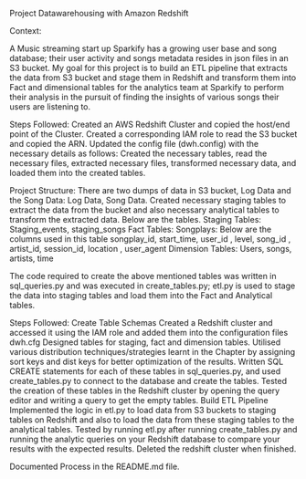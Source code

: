 Project Datawarehousing with Amazon Redshift

Context:

A Music streaming start up Sparkify has a growing user base and song database; their user activity and songs metadata resides in json files in an S3 bucket. My goal for this project is to build an ETL pipeline that extracts the data from S3 bucket and stage them in Redshift and transform them into Fact and dimensional tables for the analytics team at Sparkify to perform their analysis in the pursuit of finding the insights of various songs their users are listening to.

Steps Followed:
    Created an AWS Redshift Cluster and copied the host/end point of the Cluster.
    Created a corresponding IAM role to read the S3 bucket and copied the ARN.
    Updated the config file (dwh.config) with the necessary details as follows:
    Created the necessary tables, read the necessary files, extracted necessary files, transformed necessary data, and loaded them into the created tables.



Project Structure:
    There are two dumps of data in S3 bucket, Log Data and the Song Data:
        Log Data, Song Data.
    Created necessary staging tables to extract the data from the bucket and also necessary analytical tables to transform the extracted data. Below are the tables.
    Staging Tables: 
        Staging_events, staging_songs
    Fact Tables:
		Songplays: Below are the columns used in this table
		songplay_id, start_time, user_id , level, song_id , artist_id, session_id, location , user_agent 
    Dimension Tables:
		Users, songs, artists, time

The code required to create the above mentioned tables was written in sql_queries.py and was executed in create_tables.py; etl.py is used to stage the data into staging tables and load them into the Fact and Analytical tables.  

Steps Followed:
Create Table Schemas
    Created a Redshift cluster and accessed it using the IAM role and added them into the configuration files dwh.cfg
    Designed tables for staging, fact and dimension tables.
        Utilised various distribution techniques/strategies learnt in the Chapter by assigning sort keys and dist keys for better optimization of the results.
    Written SQL CREATE statements for each of these tables in sql_queries.py, and used create_tables.py to connect to the database and create the tables.
    Tested the creation of these tables in the Redshift cluster by opening the query editor and writing a query to get the empty tables.
Build ETL Pipeline
    Implemented the logic in etl.py to load data from S3 buckets to staging tables on Redshift and also to load the data from these staging tables to the analytical tables.
    Tested by running etl.py after running create_tables.py and running the analytic queries on your Redshift database to compare your results with the expected results.
    Deleted the redshift cluster when finished.

Documented Process in the README.md file.
